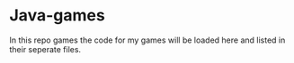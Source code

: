 # Java-games
In this repo games the code for my games will be loaded here and listed in their seperate files.

